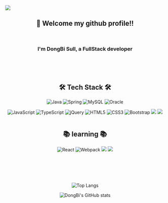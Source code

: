 
<!--
 [![Solved.ac
프로필](http://mazassumnida.wtf/api/mini/generate_badge?boj=백준아이디)](https://solved.ac/백준아이디)

 
-->
<img src="https://capsule-render.vercel.app/api?type=Waving&color=gradient&height=200&section=header&text=dongbi's%20GitHub&fontAlign=69&fontAlignY=40"/>

<div align="center"> 
  <h2>
 🙌 Welcome my github profile!! 
  </h2>
<br>
   <h3>
    I'm DongBi Sull, a FullStack developer 
    </h3>
<br>
<br>
<br>
<div>
 <h2> 🛠 Tech Stack 🛠</h2>

![Java](https://img.shields.io/badge/java-%23ED8B00.svg?style=for-the-badge&logo=java&logoColor=white)
![Spring](https://img.shields.io/badge/spring-%236DB33F.svg?style=for-the-badge&logo=spring&logoColor=white)
![MySQL](https://img.shields.io/badge/mysql-%2300f.svg?style=for-the-badge&logo=mysql&logoColor=white)
![Oracle](https://img.shields.io/badge/Oracle-F80000?style=for-the-badge&logo=oracle&logoColor=white)

![JavaScript](https://img.shields.io/badge/javascript-%23323330.svg?style=for-the-badge&logo=javascript&logoColor=%23F7DF1E) 
![TypeScript](https://img.shields.io/badge/typescript-%23007ACC.svg?style=for-the-badge&logo=typescript&logoColor=white) 
![jQuery](https://img.shields.io/badge/jquery-%230769AD.svg?style=for-the-badge&logo=jquery&logoColor=white)
![HTML5](https://img.shields.io/badge/html5-%23E34F26.svg?style=for-the-badge&logo=html5&logoColor=white) 
![CSS3](https://img.shields.io/badge/css3-%231572B6.svg?style=for-the-badge&logo=css3&logoColor=white) ![Bootstrap](https://img.shields.io/badge/bootstrap-%23563D7C.svg?style=for-the-badge&logo=bootstrap&logoColor=white)
<img src="https://img.shields.io/badge/github-181717?style=for-the-badge&logo=github&logoColor=white">
<img src="https://img.shields.io/badge/git-F05032?style=for-the-badge&logo=git&logoColor=white">
<br>
 <br>
 <h2>📚 learning 📚</h2>

![React](https://img.shields.io/badge/react-%2320232a.svg?style=for-the-badge&logo=react&logoColor=%2361DAFB)
 ![Webpack](https://img.shields.io/badge/webpack-%238DD6F9.svg?style=for-the-badge&logo=webpack&logoColor=black)
 <img src="https://img.shields.io/badge/linux-FCC624?style=for-the-badge&logo=linux&logoColor=black">
 <img src="https://img.shields.io/badge/springboot-6DB33F?style=for-the-badge&logo=springboot&logoColor=white">

<br>
<br>
<br>

</div>
<br>

 ![Top Langs](https://github-readme-stats.vercel.app/api/top-langs/?username=DONGBISULL&layout=compact&theme=tokyonight)


![DongBi's GitHub stats](https://github-readme-stats.vercel.app/api?username=DONGBISULL&show_icons=true&theme=transparent)





